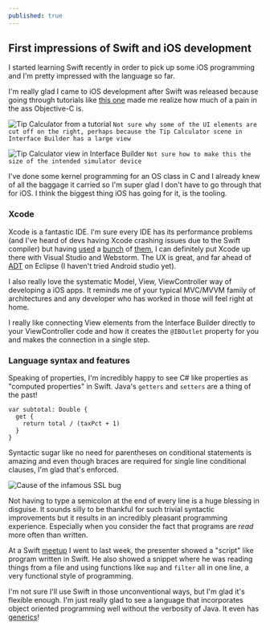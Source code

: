 ```yaml
---
published: true
---
```


## First impressions of Swift and iOS development

I started learning Swift recently in order to pick up some iOS programming and I'm pretty impressed with the language so far.

I'm really glad I came to iOS development after Swift was released because going through tutorials like [this one](http://www.raywenderlich.com/74904/swift-tutorial-part-2-simple-ios-app) made me realize how much of a pain in the ass Objective-C is.

![Tip Calculator from a tutorial](/https://s3-us-west-2.amazonaws.com/farezcablog/iOSDevTipCalculator.png)
`Not sure why some of the UI elements are cut off on the right, perhaps because the Tip Calculator scene in Interface Builder has a large view`

![Tip Calculator view in Interface Builder](/https://s3-us-west-2.amazonaws.com/farezcablog/iOSDevTipCalculatorScene.png)
`Not sure how to make this the size of the intended simulator device`

I've done some kernel programming for an OS class in C and I already knew of all the baggage it carried so I'm super glad I don't have to go through that for iOS. I think the biggest thing iOS has going for it, is the tooling.

### Xcode

Xcode is a fantastic IDE. I'm sure every IDE has its performance problems (and I've heard of devs having Xcode crashing issues due to the Swift compiler) but having [used](http://www.jetbrains.com/webstorm/) a [bunch](http://eclipse.org) of [them](http://visualstudio.com), I can definitely put Xcode up there with Visual Studio and Webstorm. The UX is great, and far ahead of [ADT](http://developer.android.com/tools/sdk/eclipse-adt.html) on Eclipse (I haven't tried Android studio yet).

I also really love the systematic Model, View, ViewController way of developing a iOS apps. It reminds me of your typical MVC/MVVM family of architectures and any developer who has worked in those will feel right at home.

I really like connecting View elements from the Interface Builder directly to your ViewController code and how it creates the `@IBOutlet` property for you and makes the connection in a single step.

### Language syntax and features

Speaking of properties, I'm incredibly happy to see C# like properties as "computed properties" in Swift. Java's `getters` and `setters` are a thing of the past!

```
var subtotal: Double {
  get {
    return total / (taxPct + 1)
  }
}
```
Syntactic sugar like no need for parentheses on conditional statements is amazing and even though braces are required for single line conditional clauses, I'm glad that's enforced.

![Cause of the infamous SSL bug](/http://i.stack.imgur.com/MKaHK.jpg)

Not having to type a semicolon at the end of every line is a huge blessing in disguise. It sounds silly to be thankful for such trivial syntactic improvements but it results in an incredibly pleasant programming experience. Especially when you consider the fact that programs are _read_ more often than written.

At a Swift [meetup](http://www.meetup.com/Axiom-Zen-Meetups-Drinkups-and-Hackathons/events/218649939/) I went to last week, the presenter showed a "script" like program written in Swift. He also showed a snippet where he was reading things from a file and using functions like `map` and `filter` all in one line, a very functional style of programming.

I'm not sure I'll use Swift in those unconventional ways, but I'm glad it's flexible enough. I'm just really glad to see a language that incorporates object oriented programming well without the verbosity of Java. It even has [generics](https://developer.apple.com/library/ios/documentation/swift/conceptual/Swift_Programming_Language/Generics.html)!